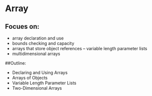 # Array
## Focues on:
- array declaration and use
- bounds checking and capacity
- arrays that store object references – variable length parameter lists
- multidimensional arrays

##Outline:
- Declaring and Using Arrays 
- Arrays of Objects
- Variable Length Parameter Lists 
- Two-Dimensional Arrays
